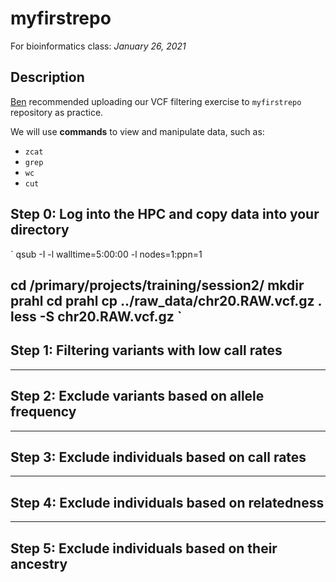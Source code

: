 # myfirstrepo
For bioinformatics class: *January 26, 2021*

## Description
[Ben](https://github.com/biobenkj) recommended uploading our VCF filtering exercise to `myfirstrepo` repository as practice. 

We will use **commands** to view and manipulate data, such as:
* `zcat`
* `grep`
* `wc`
* `cut`

## Step 0: Log into the HPC and copy data into your directory
`
qsub -I -l walltime=5:00:00 -l nodes=1:ppn=1

cd /primary/projects/training/session2/
mkdir prahl
cd prahl
cp ../raw_data/chr20.RAW.vcf.gz .
less -S chr20.RAW.vcf.gz
`
---
## Step 1: Filtering variants with low call rates


---
## Step 2: Exclude variants based on allele frequency


---
## Step 3: Exclude individuals based on call rates


---
## Step 4: Exclude individuals based on relatedness


---
## Step 5: Exclude individuals based on their ancestry
